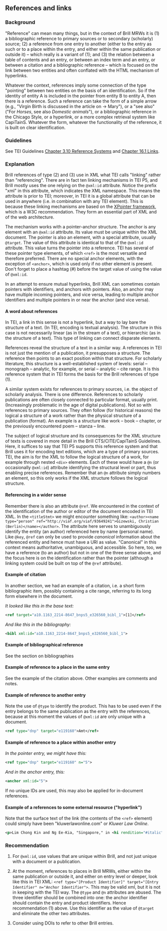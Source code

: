 ## References and links

### Background

"Reference" can mean many things, but in the context of Brill MRWs it is (1) a bibliographic reference to primary sources or to secondary (scholarly) source; (2) a reference from one entry to another (either to the entry as such or to a place within the entry, and either within the same publication or outside it) – which really is a variant of (1); and (3) the relation between a table of contents and an entry, or between an index term and an entry, or between a citation and a bibliographic reference – which is focused on the link between two entities and often conflated with the HTML mechanism of hyperlinks.

Whatever the context, references imply some connection of the type "pointing" between two entities on the basis of an identification. So if the identity of entity A is included in the pointer from entity B to entity A, then there is a reference. Such a reference can take the form of a simple arrow (e.g., "Virgin Birth is discussed in the article on → Mary"), or a "see also" ("For _Horses_, see also _Domestic animals_"), or a bibliographic reference in the Chicago Style, or a hyperlink, or a more complex retrieval system like CapiTainS. Whatever the form, whatever the functionality of the reference, it is built on clear identification.

### Guidelines

See TEI Guidelines [Chapter 3.10 Reference Systems](http://www.tei-c.org/release/doc/tei-p5-doc/en/html/CO.html#CORS) and [Chapter 16.1 Links](http://www.tei-c.org/release/doc/tei-p5-doc/en/html/SA.html#SATS).

### Explanation

Brill references of type (2) and (3) use in XML what TEI calls "linking" rather than "referencing". There are in fact ten linking mechanisms in TEI P5, and Brill mostly uses the one relying on the `@xml:id` attribute. Notice the prefix "xml" in this attribute, which indicates the XML namespace. This means the attribute is prior to TEI; moreover, in TEI it is a global attribute that can be used in anywhere (i.e. in combination with any TEI element). This is because these linking mechanisms are based on the [XPointer framework](https://www.w3.org/TR/xptr-framework/), which is a W3C recommendation. They form an essential part of XML and of the web architecture.

The mechanism works with a pointer-anchor structure. The anchor is any element with an `@xml:id` attribute. Its value must be unique within the XML document. The pointer is also an element, with a special attribute, usually `@target`. The value of this attribute is identical to that of the `@xml:id` attribute. This value turns the pointer into a reference. TEI has several of these pointer type elements, of which `<ref>` is the most versatile and therefore preferred. There are no special anchor elements, with the exception of `<anchor>`, which is used only if no other element is present.  Don't forget to place a hashtag (#) before the target value of using the value of `@xml:id`.

In an attempt to ensure mutual hyperlinks, Brill XML can sometimes contain pointers with identifiers, and anchors with pointers. Also, an anchor may have multiple incoming pointers, and vice versa, leading to multiple anchor identifiers and multiple pointers in or near the anchor (and vice versa).

#### A word about references

In TEI, a link in this sense is not a hyperlink, but a way to lay bare the structure of a text. (In TEI, encoding is textual analysis). The structure in this case is not necessarily linear (as in the stream of a text), or hierarchic (as in the structure of a text). This type of linking can connect disparate elements.

References reveal the structure of a text in a similar way. A references in TEI is not just the mention of a publication, it presupposes a structure. The reference then points to an exact position within that structure. For scholarly literature, this structure is a well-established system of levels: serial – monograph – analytic, for example, or serial – analytic – cite range. It is this reference system that in TEI forms the basis for the Brill references of type (1).

A similar system exists for references to primary sources, i.e. the object of scholarly analysis. There is one difference. References to scholarly publications are often closely connected to particular format, usually print. (Increasingly problematic in the age of digital publications). Not so with references to primary sources. They often follow (for historical reasons) the logical a structure of a work rather than the physical structure of a publication (format). An example is a structure like work – book – chapter, or the previously encountered poem – stanza – line.

The subject of logical structure and its consequences for the XML structure of texts is covered in more detail in the Brill CTS/CITE/CapiTainS Guidelines. Here, it suffices to say that TEI P5 supports this reference system and that Brill uses it for encoding text editions, which are a type of primary sources. TEI, the aim is for the XML to follow the logical structure of a work, for example through nested `<div>` elements. Each of these would have a `@n` (or occasionally `@xml:id`) attribute identifying the structural level or part, thus enabling precise references. Remember that an `@n` attribute simply numbers an element, so this only works if the XML structure follows the logical structure.

#### Referencing in a wider sense

Remember there is also an attribute `@ref`. We encountered in the context of the identification of the author or editor of the document encoded in TEI XML. In the `<titleStmt>` we might encounter something like: `<author><name type="person" ref="http://viaf.org/viaf/93649241">Gizewski, Christian (Berlin)</name></author>`. The attribute here serves to unambiguously identify the entity (an author) referenced here by name (personal name). Like `@key`, `@ref` can only be used to provide _canonical_ information about the referenced entity and hence must have a URI as value. "Canonical" in this context means authoritative, unambiguous, and accessible. So here, too, we have a reference (to an author) but not in one of the three sense above, and the focus here is on the identification rather than the pointer (although a linking system could be built on top of the `@ref` attribute).

#### Example of citation

In another section, we had an example of a citation, i.e. a short form bibliographic item, possibly containing a cite range, referring to its long form elsewhere in the document. 

_It looked like this in the base text:_

```xml
<ref target="a10.1163_2214-8647_bnps5_e326560_bibl_1">[1]</ref>
```

_And like this in the bibliography:_

```xml
<bibl xml:id="a10.1163_2214-8647_bnps5_e326560_bibl_1">
```

#### Example of bibliographical reference

See the section on bibliographies

#### Example of reference to a place in the same entry

See the example of the citation above. Other examples are comments and notes.

#### Example of reference to another entry

Note the use of `@type` to identify the product. This has to be used even if the entry belongs to the same publication as the entry with the references, because at this moment the values of `@xml:id` are only unique with a document.

```xml
<ref type="dnp" target="e119160">Amt</ref>
```

#### Example of reference to a place within another entry
_In the pointer entry, we might have this:_

```xml
<ref type="dnp" target="e119160" n="5">
```

_And in the anchor entry, this:_

```xml
<anchor xml:id="5">
```

If no unique IDs are used, this may also be applied for in-document references.

#### Example of a references to some external resource ("hyperlink")

Note that the surface text of the link (the contents of the `<ref>` element) could simply have been "kluwerlawonline.com" or _Kluwer Law Online_.

```xml
<p>Lim Chong Kin and Ng Ee-Kia, "Singapore," in <hi rendition="#italic">International Encyclopaedia of Laws: Competition</hi> (Kluwer Law International, 2013). <ref target="http://www.kluwerlawonline.com">http://www.kluwerlawonline.com</ref>.</p>
```

### Recommendation

1. For `@xml:id`, use values that are unique within Brill, and not just unique with a document or a publication.

2. At the moment, references to places in Brill MRWs, either within the same publication or outside it, and either on entry level or deeper, look like this in TEI XML: `<ref type="[Product Identifier]" target="[Entry Identifier" n="Anchor Identifier">`. This may be valid xml, but it is not  in keeping with the TEI way. The `@type` and `@n` attributes are abused. The three identifier should be combined into one: the anchor identifier should contain the entry and product identifiers. Hence recommendation (1) above. Use this identifier as the value of `@target` and eliminate the other two attributes.

3. Consider using DOIs to refer to other Brill entries.

